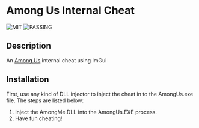 # Among Us Internal Cheat
  ![MIT](https://img.shields.io/badge/licence-MIT-blue) ![PASSING](https://img.shields.io/badge/build-passing-brightgreen)
  
  ## Description 
  An [Among Us](https://innersloth.com/gameAmongUs.php) internal cheat using ImGui
  
  ## Installation
  First, use any kind of DLL injector to inject the cheat in to the AmongUs.exe file. The steps are listed below:
  1. Inject the AmongMe.DLL into the AmongUs.EXE process.
  2. Have fun cheating!
